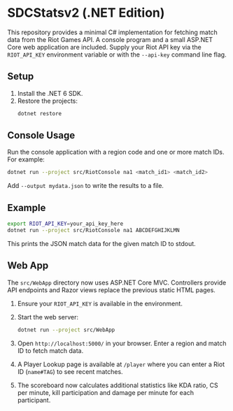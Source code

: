 # SDCStatsv2 (.NET Edition)

This repository provides a minimal C# implementation for fetching match data from the Riot Games API. A console program and a small ASP.NET Core web application are included. Supply your Riot API key via the `RIOT_API_KEY` environment variable or with the `--api-key` command line flag.

## Setup

1. Install the .NET 6 SDK.
2. Restore the projects:
   ```bash
   dotnet restore
   ```

## Console Usage

Run the console application with a region code and one or more match IDs. For example:

```bash
dotnet run --project src/RiotConsole na1 <match_id1> <match_id2>
```

Add `--output mydata.json` to write the results to a file.

## Example

```bash
export RIOT_API_KEY=your_api_key_here
dotnet run --project src/RiotConsole na1 ABCDEFGHIJKLMN
```

This prints the JSON match data for the given match ID to stdout.

## Web App

The `src/WebApp` directory now uses ASP.NET Core MVC. Controllers provide API endpoints and Razor views replace the previous static HTML pages.

1. Ensure your `RIOT_API_KEY` is available in the environment.
2. Start the web server:
   ```bash
   dotnet run --project src/WebApp
   ```

3. Open `http://localhost:5000/` in your browser. Enter a region and match ID to fetch match data.
4. A Player Lookup page is available at `/player` where you can enter a Riot ID (`name#TAG`) to see recent matches.
5. The scoreboard now calculates additional statistics like KDA ratio, CS per minute, kill participation and damage per minute for each participant.
